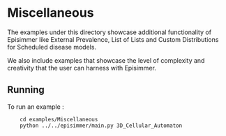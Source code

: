 # Miscellaneous
The examples under this directory showcase additional functionality of Episimmer like External Prevalence, List of Lists and Custom Distributions for Scheduled disease models.

We also include examples that showcase the level of complexity and creativity that the user can harness with Episimmer.


## Running
To run an example :

		cd examples/Miscellaneous
		python ../../episimmer/main.py 3D_Cellular_Automaton
